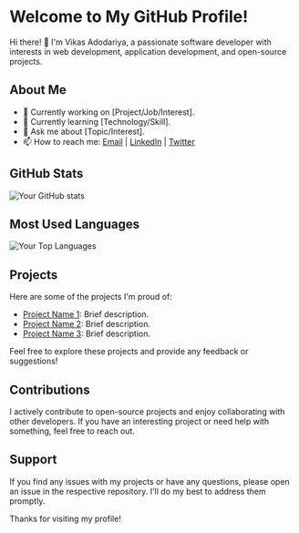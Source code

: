 # Welcome to My GitHub Profile!

Hi there! 👋 I'm Vikas Adodariya, a passionate software developer with interests in web development, application development, and open-source projects.

## About Me

- 💼 Currently working on [Project/Job/Interest].
- 🌱 Currently learning [Technology/Skill].
- 💬 Ask me about [Topic/Interest].
- 📫 How to reach me: [Email](mailto:adodariyavikas@gmail.com) | [LinkedIn](https://www.linkedin.com/in/vikas-adodariya-22b719242) | [Twitter](https://x.com/Vikas_Patel_10)

## GitHub Stats

![Your GitHub stats](https://github-readme-stats.vercel.app/api?username=yourusername&show_icons=true&theme=radical)

## Most Used Languages

![Your Top Languages](https://github-readme-stats.vercel.app/api/top-langs/?username=yourusername&layout=compact&theme=radical)

## Projects

Here are some of the projects I'm proud of:

- [Project Name 1](Link): Brief description.
- [Project Name 2](Link): Brief description.
- [Project Name 3](Link): Brief description.

Feel free to explore these projects and provide any feedback or suggestions!

## Contributions

I actively contribute to open-source projects and enjoy collaborating with other developers. If you have an interesting project or need help with something, feel free to reach out.

## Support

If you find any issues with my projects or have any questions, please open an issue in the respective repository. I'll do my best to address them promptly.

Thanks for visiting my profile!
